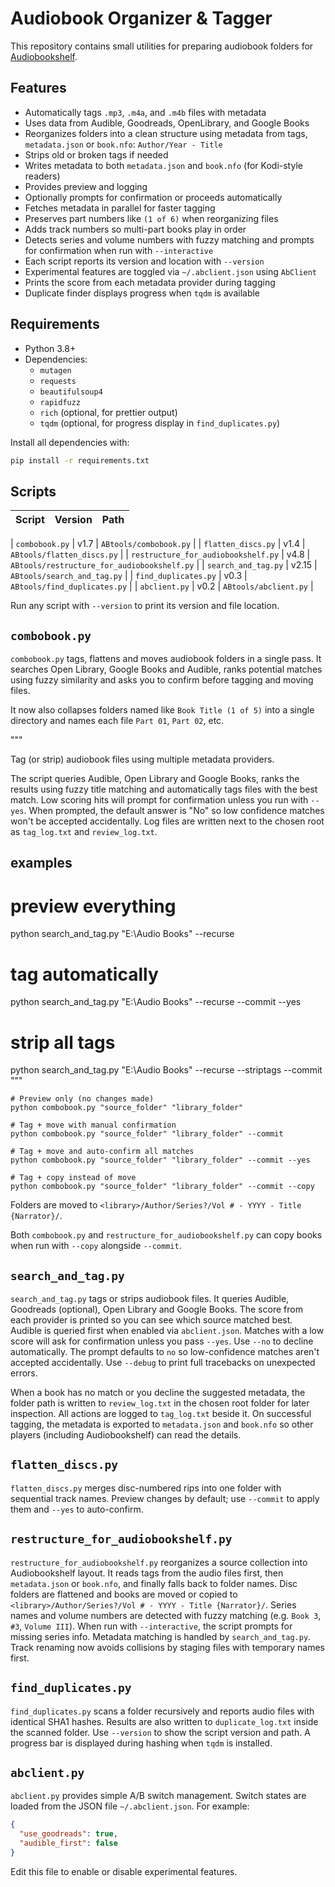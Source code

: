 # Audiobook Organizer & Tagger

This repository contains small utilities for preparing audiobook folders for [Audiobookshelf](https://www.audiobookshelf.org/).


## Features

- Automatically tags `.mp3`, `.m4a`, and `.m4b` files with metadata
- Uses data from Audible, Goodreads, OpenLibrary, and Google Books
- Reorganizes folders into a clean structure using metadata from tags,
  `metadata.json` or `book.nfo`: `Author/Year - Title`
- Strips old or broken tags if needed
- Writes metadata to both `metadata.json` and `book.nfo` (for Kodi-style readers)
- Provides preview and logging
- Optionally prompts for confirmation or proceeds automatically
- Fetches metadata in parallel for faster tagging
- Preserves part numbers like `(1 of 6)` when reorganizing files
- Adds track numbers so multi-part books play in order
- Detects series and volume numbers with fuzzy matching
  and prompts for confirmation when run with `--interactive`
- Each script reports its version and location with `--version`
- Experimental features are toggled via `~/.abclient.json` using `AbClient`
- Prints the score from each metadata provider during tagging
- Duplicate finder displays progress when `tqdm` is available

## Requirements

- Python 3.8+
- Dependencies:
  - `mutagen`
  - `requests`
  - `beautifulsoup4`
  - `rapidfuzz`
  - `rich` (optional, for prettier output)
  - `tqdm` (optional, for progress display in `find_duplicates.py`)

Install all dependencies with:

```bash
pip install -r requirements.txt
```

## Scripts

| Script | Version | Path |
|-------|---------|------|

| `combobook.py` | v1.7 | `ABtools/combobook.py` |
| `flatten_discs.py` | v1.4 | `ABtools/flatten_discs.py` |
| `restructure_for_audiobookshelf.py` | v4.8 | `ABtools/restructure_for_audiobookshelf.py` |
| `search_and_tag.py` | v2.15 | `ABtools/search_and_tag.py` |
| `find_duplicates.py` | v0.3 | `ABtools/find_duplicates.py` |
| `abclient.py` | v0.2 | `ABtools/abclient.py` |

Run any script with `--version` to print its version and file location.

## `combobook.py`
`combobook.py` tags, flattens and moves audiobook folders in a single pass. It searches Open Library, Google Books and Audible, ranks potential matches using fuzzy similarity and asks you to confirm before tagging and moving files.

It now also collapses folders named like `Book Title (1 of 5)` into a single directory and names each file `Part 01`, `Part 02`, etc.

"""

Tag (or strip) audiobook files using multiple metadata providers.

The script queries Audible, Open Library and Google Books, ranks the
results using fuzzy title matching and automatically tags files with the
best match. Low scoring hits will prompt for confirmation unless you
run with ``--yes``. When prompted, the default answer is "No" so low
confidence matches won't be accepted accidentally. Log files are written
next to the chosen root as ``tag_log.txt`` and ``review_log.txt``.


examples
--------
# preview everything
python search_and_tag.py "E:\\Audio Books" --recurse

# tag automatically
python search_and_tag.py "E:\\Audio Books" --recurse --commit --yes

# strip all tags
python search_and_tag.py "E:\\Audio Books" --recurse --striptags --commit
"""
```
# Preview only (no changes made)
python combobook.py "source_folder" "library_folder"

# Tag + move with manual confirmation
python combobook.py "source_folder" "library_folder" --commit

# Tag + move and auto-confirm all matches
python combobook.py "source_folder" "library_folder" --commit --yes

# Tag + copy instead of move
python combobook.py "source_folder" "library_folder" --commit --copy
```

Folders are moved to `<library>/Author/Series?/Vol # - YYYY - Title {Narrator}/`.

Both `combobook.py` and `restructure_for_audiobookshelf.py` can copy books when run with `--copy` alongside `--commit`.

## `search_and_tag.py`
`search_and_tag.py` tags or strips audiobook files. It queries Audible,
Goodreads (optional), Open Library and Google Books. The score from each
provider is printed so you can see which source matched best. Audible is
queried first when enabled via `abclient.json`. Matches with a low score
will ask for confirmation unless you pass `--yes`. Use `--no` to
decline automatically. The prompt defaults to `no` so low-confidence
matches aren't accepted accidentally. Use `--debug` to print full
tracebacks on unexpected errors.

When a book has no match or you decline the suggested metadata, the
folder path is written to `review_log.txt` in the chosen root folder for
later inspection. All actions are logged to `tag_log.txt` beside it. On
successful tagging, the metadata is exported to `metadata.json` and
`book.nfo` so other players (including Audiobookshelf) can read the
details.


## `flatten_discs.py`
`flatten_discs.py` merges disc-numbered rips into one folder with sequential track names. Preview changes by default; use `--commit` to apply them and `--yes` to auto-confirm.

## `restructure_for_audiobookshelf.py`
`restructure_for_audiobookshelf.py` reorganizes a source collection into Audiobookshelf layout. It reads tags from the audio files first, then `metadata.json` or `book.nfo`, and finally falls back to folder names. Disc folders are flattened and books are moved or copied to `<library>/Author/Series?/Vol # - YYYY - Title {Narrator}/`. Series names and volume numbers are detected with fuzzy matching (e.g. `Book 3`, `#3`, `Volume III`). When run with `--interactive`, the script prompts for missing series info. Metadata matching is handled by `search_and_tag.py`. Track renaming now avoids collisions by staging files with temporary names first.

## `find_duplicates.py`
`find_duplicates.py` scans a folder recursively and reports audio files with identical SHA1 hashes. Results are also written to `duplicate_log.txt` inside the scanned folder. Use `--version` to show the script version and path. A progress bar is displayed during hashing when `tqdm` is installed.



## `abclient.py`
`abclient.py` provides simple A/B switch management. Switch states are loaded from the JSON file `~/.abclient.json`. For example:

```json
{
  "use_goodreads": true,
  "audible_first": false
}
```

Edit this file to enable or disable experimental features.

